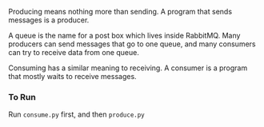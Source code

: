 
Producing means nothing more than sending. A program that sends messages is a producer.

A queue is the name for a post box which lives inside RabbitMQ. Many producers can send messages that go to one queue, and many consumers can try to receive data from one queue.

Consuming has a similar meaning to receiving. A consumer is a program that mostly waits to receive messages.

### To Run
Run `consume.py` first, and then `produce.py`